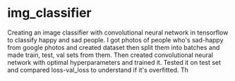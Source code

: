 # img_classifier
Creating an image classifier with convolutional neural network in tensorflow to classify happy and sad people. I got photos of people who's sad-happy from google photos and created dataset then split them into batches and made train, test, val sets from them. Then created convolutional neural network with optimal hyperparameters and trained it. Tested it on test set and compared loss-val_loss to understand if it's overfitted. Th
